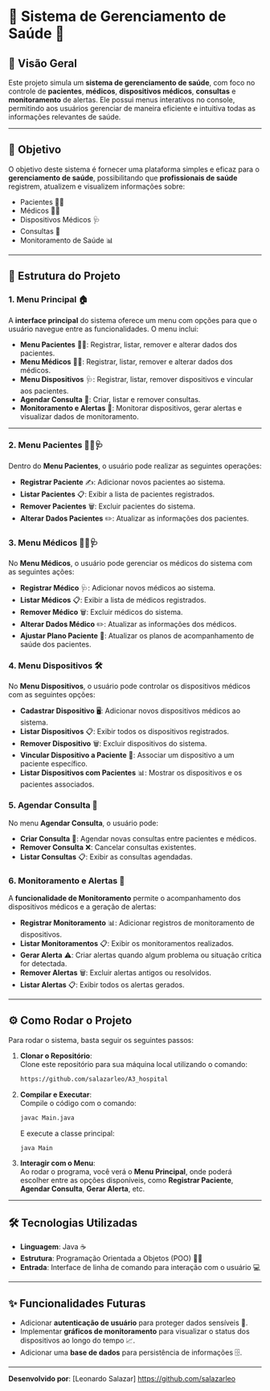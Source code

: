 # 🌟 **Sistema de Gerenciamento de Saúde** 🌟

## 📖 **Visão Geral**

Este projeto simula um **sistema de gerenciamento de saúde**, com foco no controle de **pacientes**, **médicos**, **dispositivos médicos**, **consultas** e **monitoramento** de alertas. Ele possui menus interativos no console, permitindo aos usuários gerenciar de maneira eficiente e intuitiva todas as informações relevantes de saúde.

---

## 🚀 **Objetivo**

O objetivo deste sistema é fornecer uma plataforma simples e eficaz para o **gerenciamento de saúde**, possibilitando que **profissionais de saúde** registrem, atualizem e visualizem informações sobre:

- Pacientes 🧑‍⚕️
- Médicos 👩‍⚕️
- Dispositivos Médicos 🩺
- Consultas 📅
- Monitoramento de Saúde 📊

---

## 🧩 **Estrutura do Projeto**

### **1. Menu Principal 🏠**

A **interface principal** do sistema oferece um menu com opções para que o usuário navegue entre as funcionalidades. O menu inclui:

- **Menu Pacientes** 🧑‍⚕️: Registrar, listar, remover e alterar dados dos pacientes.
- **Menu Médicos** 👨‍⚕️: Registrar, listar, remover e alterar dados dos médicos.
- **Menu Dispositivos** 🩺: Registrar, listar, remover dispositivos e vincular aos pacientes.
- **Agendar Consulta** 📅: Criar, listar e remover consultas.
- **Monitoramento e Alertas** 🚨: Monitorar dispositivos, gerar alertas e visualizar dados de monitoramento.

---

### **2. Menu Pacientes 👨‍⚕️🩺**

Dentro do **Menu Pacientes**, o usuário pode realizar as seguintes operações:

- **Registrar Paciente** ✍️: Adicionar novos pacientes ao sistema.
- **Listar Pacientes** 📋: Exibir a lista de pacientes registrados.
- **Remover Pacientes** 🗑️: Excluir pacientes do sistema.
- **Alterar Dados Pacientes** ✏️: Atualizar as informações dos pacientes.

### **3. Menu Médicos 👩‍⚕️🩺**

No **Menu Médicos**, o usuário pode gerenciar os médicos do sistema com as seguintes ações:

- **Registrar Médico** 🩺: Adicionar novos médicos ao sistema.
- **Listar Médicos** 📋: Exibir a lista de médicos registrados.
- **Remover Médico** 🗑️: Excluir médicos do sistema.
- **Alterar Dados Médico** ✏️: Atualizar as informações dos médicos.
- **Ajustar Plano Paciente** 🩻: Atualizar os planos de acompanhamento de saúde dos pacientes.

### **4. Menu Dispositivos 🛠️**

No **Menu Dispositivos**, o usuário pode controlar os dispositivos médicos com as seguintes opções:

- **Cadastrar Dispositivo** 🖥️: Adicionar novos dispositivos médicos ao sistema.
- **Listar Dispositivos** 📋: Exibir todos os dispositivos registrados.
- **Remover Dispositivo** 🗑️: Excluir dispositivos do sistema.
- **Vincular Dispositivo a Paciente** 🔗: Associar um dispositivo a um paciente específico.
- **Listar Dispositivos com Pacientes** 📊: Mostrar os dispositivos e os pacientes associados.

### **5. Agendar Consulta 📅**

No menu **Agendar Consulta**, o usuário pode:

- **Criar Consulta** 📝: Agendar novas consultas entre pacientes e médicos.
- **Remover Consulta** ❌: Cancelar consultas existentes.
- **Listar Consultas** 📋: Exibir as consultas agendadas.

### **6. Monitoramento e Alertas 🚨**

A **funcionalidade de Monitoramento** permite o acompanhamento dos dispositivos médicos e a geração de alertas:

- **Registrar Monitoramento** 📊: Adicionar registros de monitoramento de dispositivos.
- **Listar Monitoramentos** 📋: Exibir os monitoramentos realizados.
- **Gerar Alerta** ⚠️: Criar alertas quando algum problema ou situação crítica for detectada.
- **Remover Alertas** 🗑️: Excluir alertas antigos ou resolvidos.
- **Listar Alertas** 📋: Exibir todos os alertas gerados.

---

## ⚙️ **Como Rodar o Projeto**

Para rodar o sistema, basta seguir os seguintes passos:

1. **Clonar o Repositório**:  
   Clone este repositório para sua máquina local utilizando o comando:
   ```bash
   https://github.com/salazarleo/A3_hospital
   ```

2. **Compilar e Executar**:  
   Compile o código com o comando:
   ```bash
   javac Main.java
   ```
   E execute a classe principal:
   ```bash
   java Main
   ```

3. **Interagir com o Menu**:  
   Ao rodar o programa, você verá o **Menu Principal**, onde poderá escolher entre as opções disponíveis, como **Registrar Paciente**, **Agendar Consulta**, **Gerar Alerta**, etc.

---

## 🛠️ **Tecnologias Utilizadas**

- **Linguagem**: Java ☕
- **Estrutura**: Programação Orientada a Objetos (POO) 🧑‍💻
- **Entrada**: Interface de linha de comando para interação com o usuário 💻

---

## ✨ **Funcionalidades Futuras**

- Adicionar **autenticação de usuário** para proteger dados sensíveis 🔐.
- Implementar **gráficos de monitoramento** para visualizar o status dos dispositivos ao longo do tempo 📈.
- Adicionar uma **base de dados** para persistência de informações 🗄️.

---


**Desenvolvido por**: [Leonardo Salazar]  https://github.com/salazarleo 

